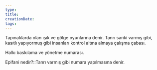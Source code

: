 ```yaml
---
type:
title:
creationDate:
tags:
---
```

Tapınaklarda olan ışık ve gölge oyunlarına denir. Tanrı sanki varmış gibi, kasıtlı yapıyormuş gibi insanları kontrol altına almaya çalışma çabası.

Halkı baskılama ve yönetme numarası. 

Epifani nedir?::Tanrı varmış gibi numara yapılmasına denir.